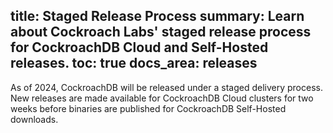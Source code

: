 title: Staged Release Process
summary: Learn about Cockroach Labs' staged release process for CockroachDB Cloud and Self-Hosted releases.
toc: true
docs_area: releases
---

As of 2024, CockroachDB will be released under a staged delivery process. New releases are made available for CockroachDB Cloud clusters for two weeks before binaries are published for CockroachDB Self-Hosted downloads.